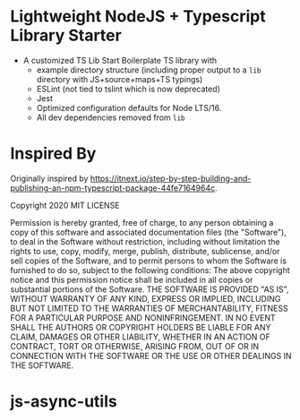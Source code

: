 # Lightweight NodeJS + Typescript Library Starter
- A customized TS Lib Start Boilerplate TS library with
  - example directory structure (including proper output to a `lib`  directory with JS+source+maps+TS typings)
  - ESLint (not tied to tslint which is now deprecated)
  - Jest
  - Optimized configuration defaults for Node LTS/16.
  - All dev dependencies removed from `lib`
  
# Inspired By
Originally inspired by https://itnext.io/step-by-step-building-and-publishing-an-npm-typescript-package-44fe7164964c.
  
Copyright 2020 MIT LICENSE

Permission is hereby granted, free of charge, to any person obtaining a copy of this software and associated documentation files (the "Software"), to deal in the Software without restriction, including without limitation the rights to use, copy, modify, merge, publish, distribute, sublicense, and/or sell copies of the Software, and to permit persons to whom the Software is furnished to do so, subject to the following conditions:
The above copyright notice and this permission notice shall be included in all copies or substantial portions of the Software.
THE SOFTWARE IS PROVIDED "AS IS", WITHOUT WARRANTY OF ANY KIND, EXPRESS OR IMPLIED, INCLUDING BUT NOT LIMITED TO THE WARRANTIES OF MERCHANTABILITY, FITNESS FOR A PARTICULAR PURPOSE AND NONINFRINGEMENT. IN NO EVENT SHALL THE AUTHORS OR COPYRIGHT HOLDERS BE LIABLE FOR ANY CLAIM, DAMAGES OR OTHER LIABILITY, WHETHER IN AN ACTION OF CONTRACT, TORT OR OTHERWISE, ARISING FROM, OUT OF OR IN CONNECTION WITH THE SOFTWARE OR THE USE OR OTHER DEALINGS IN THE SOFTWARE.
# js-async-utils
